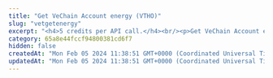 ```yaml
---
title: "Get VeChain Account energy (VTHO)"
slug: "vetgetenergy"
excerpt: "<h4>5 credits per API call.</h4><br/><p>Get VeChain Account energy in VTHO. VTHO is used for paying for the transaction fee.</p>"
category: 65a8e44fccf94800381cd6f7
hidden: false
createdAt: "Mon Feb 05 2024 11:38:51 GMT+0000 (Coordinated Universal Time)"
updatedAt: "Mon Feb 05 2024 11:38:51 GMT+0000 (Coordinated Universal Time)"
---
```

